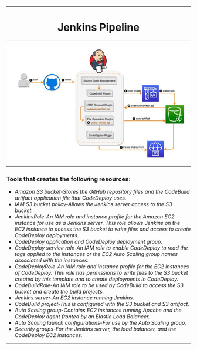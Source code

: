 ***
<div align="center">
  <h1>
    <strong>Jenkins Pipeline</strong>
  </h1>
</div>

***

<div align="center">
    <img src="images/jenkinspipeline.JPG" width="500" />
</div>

***

### __Tools that creates the following resources:__

  * _Amazon S3 bucket-Stores the GitHub repository files and the CodeBuild artifact application file that CodeDeploy uses._
  * _IAM S3 bucket policy-Allows the Jenkins server access to the S3 bucket._
  * _JenkinsRole-An IAM role and instance profile for the Amazon EC2 instance for use as a Jenkins server. This role allows Jenkins on the EC2 instance to access the S3 bucket to write files and access to create CodeDeploy deployments._
  * _CodeDeploy application and CodeDeploy deployment group._
  * _CodeDeploy service role-An IAM role to enable CodeDeploy to read the tags applied to the instances or the EC2 Auto Scaling group names associated with the instances._
  * _CodeDeployRole-An IAM role and instance profile for the EC2 instances of CodeDeploy. This role has permissions to write files to the S3 bucket created by this template and to create deployments in CodeDeploy._
  * _CodeBuildRole-An IAM role to be used by CodeBuild to access the S3 bucket and create the build projects._
  * _Jenkins server-An EC2 instance running Jenkins._
  * _CodeBuild project-This is configured with the S3 bucket and S3 artifact._
  * _Auto Scaling group-Contains EC2 instances running Apache and the CodeDeploy agent fronted by an Elastic Load Balancer._
  * _Auto Scaling launch configurations-For use by the Auto Scaling group._
  * _Security groups-For the Jenkins server, the load balancer, and the CodeDeploy EC2 instances._

***